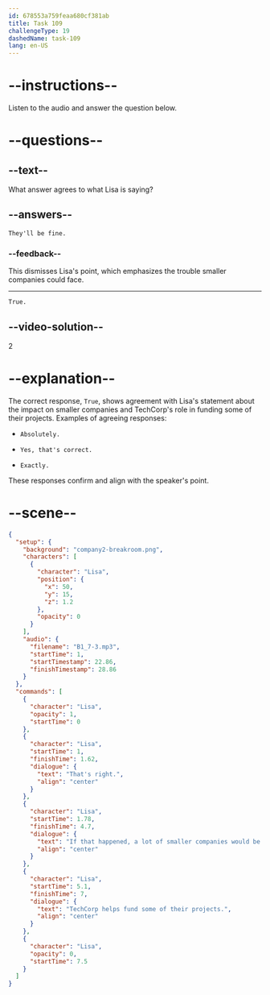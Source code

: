 ```yaml
---
id: 678553a759feaa680cf381ab
title: Task 109
challengeType: 19
dashedName: task-109
lang: en-US
---
```


<!-- (Audio) Lisa: That's, true. If that happened, a lot of smaller companies would be in trouble, too. TechCorp helps fund some of their projects. -->

<!-- SPEAKING -->

# --instructions--

Listen to the audio and answer the question below.

# --questions--

## --text--

What answer agrees to what Lisa is saying?

## --answers--

`They'll be fine.`

### --feedback--

This dismisses Lisa's point, which emphasizes the trouble smaller companies could face.

---

`True.`

## --video-solution--

2

# --explanation--

The correct response, `True`, shows agreement with Lisa's statement about the impact on smaller companies and TechCorp's role in funding some of their projects. Examples of agreeing responses:

- `Absolutely.`

- `Yes, that's correct.`

- `Exactly.`

These responses confirm and align with the speaker's point.

# --scene--

```json
{
  "setup": {
    "background": "company2-breakroom.png",
    "characters": [
      {
        "character": "Lisa",
        "position": {
          "x": 50,
          "y": 15,
          "z": 1.2
        },
        "opacity": 0
      }
    ],
    "audio": {
      "filename": "B1_7-3.mp3",
      "startTime": 1,
      "startTimestamp": 22.86,
      "finishTimestamp": 28.86
    }
  },
  "commands": [
    {
      "character": "Lisa",
      "opacity": 1,
      "startTime": 0
    },
    {
      "character": "Lisa",
      "startTime": 1,
      "finishTime": 1.62,
      "dialogue": {
        "text": "That's right.",
        "align": "center"
      }
    },
    {
      "character": "Lisa",
      "startTime": 1.78,
      "finishTime": 4.7,
      "dialogue": {
        "text": "If that happened, a lot of smaller companies would be in trouble too.",
        "align": "center"
      }
    },
    {
      "character": "Lisa",
      "startTime": 5.1,
      "finishTime": 7,
      "dialogue": {
        "text": "TechCorp helps fund some of their projects.",
        "align": "center"
      }
    },
    {
      "character": "Lisa",
      "opacity": 0,
      "startTime": 7.5
    }
  ]
}
```
